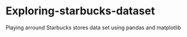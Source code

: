 # Exploring-starbucks-dataset
Playing arround Starbucks stores data set using pandas and matplotlib
